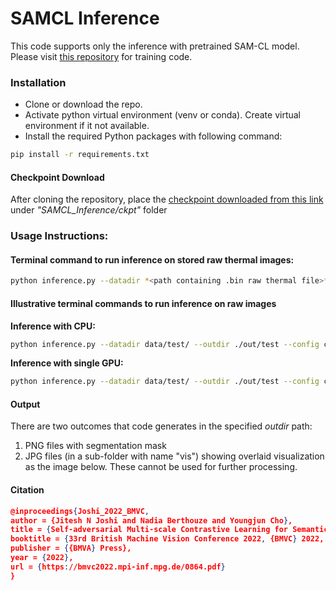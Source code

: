 # **SAMCL Inference**
This code supports only the inference with pretrained SAM-CL model. Please visit [this repository](https://github.com/PhysiologicAILab/SAM-CL) for training code.

### **Installation**
* Clone or download the repo.
* Activate python virtual environment (venv or conda). Create virtual environment if it not available.
* Install the required Python packages with following command:
```bash
pip install -r requirements.txt
```

#### **Checkpoint Download**
After cloning the repository, place the [checkpoint downloaded from this link](https://drive.google.com/drive/folders/1durAP--yz51W9WAKdTZ7XgIUpSngKrxA?usp=share_link) under *"SAMCL_Inference/ckpt"* folder

### **Usage Instructions:**

#### Terminal command to run inference on stored raw thermal images:
```bash
python inference.py --datadir *<path containing .bin raw thermal file>* --outdir *<path to store segmentation masks and visualization images>* --config *<config file with input parameters>* [--gpu *gpu_number*]
```

#### Illustrative terminal commands to run inference on raw images
**Inference with CPU:**
```bash
python inference.py --datadir data/test/ --outdir ./out/test --config configs/AU_SAMCL.json
```
**Inference with single GPU:**
```bash
python inference.py --datadir data/test/ --outdir ./out/test --config configs/AU_SAMCL.json --gpu 0
```
#### **Output**
There are two outcomes that code generates in the specified *outdir* path:
1. PNG files with segmentation mask
2. JPG files (in a sub-folder with name "vis") showing overlaid visualization as the image below. These cannot be used for further processing.

#### **Citation**
```json
@inproceedings{Joshi_2022_BMVC,
author = {Jitesh N Joshi and Nadia Berthouze and Youngjun Cho},
title = {Self-adversarial Multi-scale Contrastive Learning for Semantic Segmentation of Thermal Facial Images},
booktitle = {33rd British Machine Vision Conference 2022, {BMVC} 2022, London, UK, November 21-24, 2022},
publisher = {{BMVA} Press},
year = {2022},
url = {https://bmvc2022.mpi-inf.mpg.de/0864.pdf}
}
```
